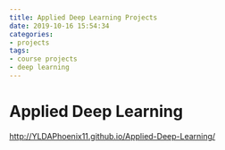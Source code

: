 ```yaml
---
title: Applied Deep Learning Projects
date: 2019-10-16 15:54:34
categories: 
- projects
tags: 
- course projects
- deep learning
---
```


# Applied Deep Learning

http://YLDAPhoenix11.github.io/Applied-Deep-Learning/


